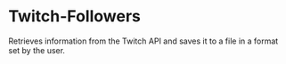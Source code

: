Twitch-Followers
================

Retrieves information from the Twitch API and saves it to a file in a format set by the user.
